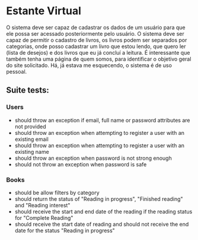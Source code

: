 # Estante Virtual

O sistema deve ser capaz de cadastrar os dados de um usuário para que ele possa ser acessado posteriormente pelo usuário. O sistema deve ser capaz de permitir o cadastro de livros, os livros podem ser separados por categorias, onde posso cadastrar um livro que estou lendo, que quero ler (lista de desejos) e dos livros que eu já concluí a leitura. É interessante que também tenha uma página de quem somos, para identificar o objetivo geral do site solicitado. Há, já estava me esquecendo, o sistema é de uso pessoal.

## Suite tests:

### Users
- should throw an exception if email, full name or password attributes are not provided
- should throw an exception when attempting to register a user with an existing email
- should throw an exception when attempting to register a user with an existing name
- should throw an exception when password is not strong enough
- should not throw an exception when password is safe

### Books
- should be allow filters by category
- should return the status of "Reading in progress", "Finished reading" and "Reading interest"
- should receive the start and end date of the reading if the reading status for "Complete Reading"
- should receive the start date of reading and should not receive the end date for the status "Reading in progress"
